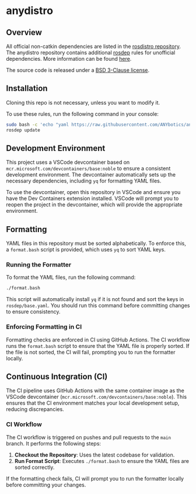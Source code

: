 
# anydistro

## Overview

All official non-catkin dependencies are listed in the [rosdistro repository](https://github.com/ros/rosdistro/blob/master/rosdep/base.yaml).
The anydistro repository contains additional [rosdep](http://wiki.ros.org/rosdep) rules for unofficial dependencies.
More information can be found [here](http://docs.ros.org/independent/api/rosdep/html/contributing_rules.html).

The source code is released under a [BSD 3-Clause license](LICENSE).

## Installation

Cloning this repo is not necessary, unless you want to modify it.

To use these rules, run the following command in your console:

```bash
sudo bash -c 'echo "yaml https://raw.githubusercontent.com/ANYbotics/anydistro/master/rosdep/base.yaml" > /etc/ros/rosdep/sources.list.d/10-any.list'
rosdep update
```

## Development Environment

This project uses a VSCode devcontainer based on `mcr.microsoft.com/devcontainers/base:noble` to ensure a consistent development environment. The devcontainer automatically sets up the necessary dependencies, including `yq` for formatting YAML files.

To use the devcontainer, open this repository in VSCode and ensure you have the Dev Containers extension installed. VSCode will prompt you to reopen the project in the devcontainer, which will provide the appropriate environment.

## Formatting

YAML files in this repository must be sorted alphabetically. To enforce this, a `format.bash` script is provided, which uses `yq` to sort YAML keys.

### Running the Formatter

To format the YAML files, run the following command:

```bash
./format.bash
```

This script will automatically install `yq` if it is not found and sort the keys in `rosdep/base.yaml`. You should run this command before committing changes to ensure consistency.

### Enforcing Formatting in CI

Formatting checks are enforced in CI using GitHub Actions. The CI workflow runs the `format.bash` script to ensure that the YAML file is properly sorted. If the file is not sorted, the CI will fail, prompting you to run the formatter locally.

## Continuous Integration (CI)

The CI pipeline uses GitHub Actions with the same container image as the VSCode devcontainer (`mcr.microsoft.com/devcontainers/base:noble`). This ensures that the CI environment matches your local development setup, reducing discrepancies.

### CI Workflow

The CI workflow is triggered on pushes and pull requests to the `main` branch. It performs the following steps:

1. **Checkout the Repository**: Uses the latest codebase for validation.
2. **Run Format Script**: Executes `./format.bash` to ensure the YAML files are sorted correctly.

If the formatting check fails, CI will prompt you to run the formatter locally before committing your changes.

